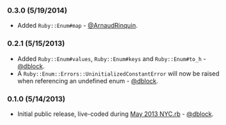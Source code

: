 ### 0.3.0 (5/19/2014)

* Added `Ruby::Enum#map` - [@ArnaudRinquin](https://github.com/ArnaudRinquin).

### 0.2.1 (5/15/2013)

* Added `Ruby::Enum#values`, `Ruby::Enum#keys` and `Ruby::Enum#to_h` - [@dblock](https://github.com/dblock).
* A `Ruby::Enum::Errors::UninitializedConstantError` will now be raised when referencing an undefined enum - [@dblock](https://github.com/dblock).

### 0.1.0 (5/14/2013)

* Initial public release, live-coded during [May 2013 NYC.rb](http://code.dblock.org/your-first-ruby-gem) - [@dblock](https://github.com/dblock).
